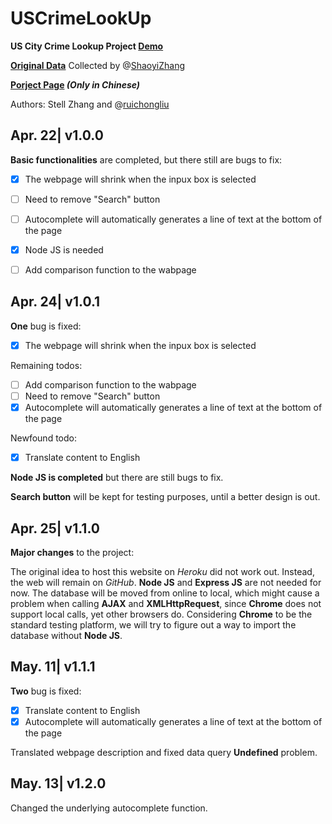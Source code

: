 # USCrimeLookUp
**US City Crime Lookup Project [Demo](http://rliu.me/UsCrimeLookUp/)**

**[Original Data](https://ucr.fbi.gov/crime-in-the-u.s/2015/crime-in-the-u.s.-2015/tables/table-8/table_8_offenses_known_to_law_enforcement_by_state_by_city_2015.xls/view)** Collected by @[ShaoyiZhang](https://github.com/ShaoyiZhang)

**[Porject Page](http://www.minkoder.com/crimerateproj) _(Only in Chinese)_**


Authors: Stell Zhang and @[ruichongliu](https://github.com/ruichongliu) 


## Apr. 22| v1.0.0
**Basic functionalities** are completed, but there still are bugs to fix:
 - [x] The webpage will shrink when the inpux box is selected
 - [ ] Need to remove "Search" button
 - [ ] Autocomplete will automatically generates a line of text at the bottom of the page
 - [x] Node JS is needed
 - [ ] Add comparison function to the wabpage


## Apr. 24| v1.0.1
**One** bug is fixed:
 - [x] The webpage will shrink when the inpux box is selected
 
Remaining todos:
 - [ ] Add comparison function to the wabpage
 - [ ] Need to remove "Search" button
 - [x] Autocomplete will automatically generates a line of text at the bottom of the page
 
Newfound todo:
 - [x] Translate content to English

**Node JS is completed** but there are still bugs to fix. 

**Search button** will be kept for testing purposes, until a better design is out.


## Apr. 25| v1.1.0
**Major changes** to the project:

The original idea to host this website on _Heroku_ did not work out. Instead, the web will remain on _GitHub_. **Node JS** and **Express JS** are not needed for now. The database will be moved from online to local, which might cause a problem when calling **AJAX** and **XMLHttpRequest**, since **Chrome** does not support local calls, yet other browsers do. Considering **Chrome** to be the standard testing platform, we will try to figure out a way to import the database without **Node JS**.


## May. 11| v1.1.1
**Two** bug is fixed:
 - [x] Translate content to English
 - [x] Autocomplete will automatically generates a line of text at the bottom of the page
 
Translated webpage description and fixed data query **Undefined** problem.
 

## May. 13| v1.2.0
Changed the underlying autocomplete function.
